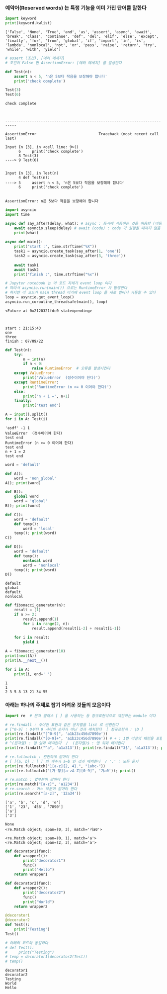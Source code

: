 ### 예약어(Reserved words) 는 특정 기능을 이미 가진 단어를 말한다


```python
import keyword
print(keyword.kwlist)
```

    ['False', 'None', 'True', 'and', 'as', 'assert', 'async', 'await', 'break', 'class', 'continue', 'def', 'del', 'elif', 'else', 'except', 'finally', 'for', 'from', 'global', 'if', 'import', 'in', 'is', 'lambda', 'nonlocal', 'not', 'or', 'pass', 'raise', 'return', 'try', 'while', 'with', 'yield']
    


```python
# assert (조건), [에러 메세지]
# 조건이 False 면 AssertionError: [에러 메세지] 를 발생한다

def Test(n):
    assert n < 5, 'n은 5보다 작음을 보장해야 합니다'
    print('check complete')

Test(3)
Test(6)
```

    check complete
    


    ---------------------------------------------------------------------------

    AssertionError                            Traceback (most recent call last)

    Input In [3], in <cell line: 9>()
          6     print('check complete')
          8 Test(3)
    ----> 9 Test(6)
    

    Input In [3], in Test(n)
          4 def Test(n):
    ----> 5     assert n < 5, 'n은 5보다 작음을 보장해야 합니다'
          6     print('check complete')
    

    AssertionError: n은 5보다 작음을 보장해야 합니다



```python
import asyncio
import time

async def say_after(delay, what): # async : 동시에 작동하는 것을 허용함 (비동기)
    await asyncio.sleep(delay) # await (code) : code 가 실행될 때까지 멈춤 (동기)
    print(what)
    
async def main():
    print("start :", time.strftime("%X"))
    task1 = asyncio.create_task(say_after(1, 'one'))
    task2 = asyncio.create_task(say_after(3, 'three'))
    
    await task1
    await task2
    print("finish :", time.strftime("%x"))

# Jupyter notebook 는 이 코드 자체가 event loop 이다
# 따라서 asyncio.run(main()) 으로는 RuntimeError 가 발생한다
# 하지만 이 코드가 main thread 이기에 event loop 를 새로 얻어서 가동할 수 있다 
loop = asyncio.get_event_loop()  
asyncio.run_coroutine_threadsafe(main(), loop)
```




    <Future at 0x2120321fdc0 state=pending>



    start : 21:15:43
    one
    three
    finish : 07/09/22
    


```python
def Test(n):
    try:
        n = int(n)
        if n < 0:
            raise RuntimeError  # 오류를 발생시킨다
    except ValueError:
        print('ValueError  (정수이어야 한다)')
    except RuntimeError:
        print('RuntimeError (n >= 0 이어야 한다)')
    else:
        print('n + 1 =', n+1)
    finally:
        print('test end')

A = input().split()
for i in A: Test(i)
```

    'asdf' -1 1
    ValueError  (정수이어야 한다)
    test end
    RuntimeError (n >= 0 이어야 한다)
    test end
    n + 1 = 2
    test end
    


```python
word = 'default'

def A():
    word = 'non_global'
A(); print(word)

def B():
    global word
    word = 'global'
B(); print(word)

def C():
    word = 'default'
    def temp():
        word = 'local'
    temp(); print(word)
C()

def D():
    word = 'default'
    def temp():
        nonlocal word
        word = 'nonlocal'
    temp(); print(word)
D()
```

    default
    global
    default
    nonlocal
    


```python
def fibonacci_generator(n):
    result = [1]
    if n >= 2:
        result.append(1)
        for i in range(2, n):
            result.append(result[i-2] + result[i-1])
    
    for i in result:
        yield i

A = fibonacci_generator(10)
print(next(A))
print(A.__next__())

for i in A:
    print(i, end=' ')
```

    1
    1
    2 3 5 8 13 21 34 55 

### 아래는 하나의 주제로 잡기 어려운 것들의 모음이다


```python
import re  # 문자 클래스 [ ] 을 사용하는 등 정규표현식으로 제한하는 module 이다

# re.findall : 주어진 표현과 같은 문자열을 list 로 반환한다
# [^0-9] : 0부터 9 사이의 숫자가 아닌 것과 매치한다  [ 정규표현식 : \D ]
print(re.findall("[^0-9]", 'a1b23c456d7890e'))
print(re.findall("[0-9]+", 'a1b23c456d7890e')) # + : 1번 이상의 패턴을 포함
# ^(문자열) : 맨 앞과 매치한다  /  (문자열)$ : 맨 뒤와 매치한다
print(re.findall("^a", 'a1a313')); print(re.findall("3$", 'a1a313')); print()

# re.fullmatch : 완전하게 같아야 한다
# [ ]{a, b} : [ ] 의 개수가 a~b 인 것과 매치한다  / '.' : 모든 문자
print(re.fullmatch("1[a-z]{2, 4}.", "1abc-"))
print(re.fullmatch("[가-힣][a-zA-Z][0-9]", '가a0')); print()

# re.match : 앞부분이 같아야 한다
print(re.match("[a-z]", 'a1234'))
# re.search : 어느 부분이 같아야 한다
print(re.search("[a-z]", '12a34'))
```

    ['a', 'b', 'c', 'd', 'e']
    ['1', '23', '456', '7890']
    ['a']
    ['3']
    
    None
    <re.Match object; span=(0, 3), match='가a0'>
    
    <re.Match object; span=(0, 1), match='a'>
    <re.Match object; span=(2, 3), match='a'>
    


```python
def decorator1(func):
    def wrapper1():
        print("decorator1")
        func()
        print("Hello")
    return wrapper1

def decorator2(func):
    def wrapper2():
        print("decorator2")
        func()
        print("World")
    return wrapper2

@decorator1
@decorator2
def Test():
    print("Testing")
Test()

# 아래의 코드와 동일하다
# def Test():
#     print("Testing")
# temp = decorator1(decorator2(Test))
# temp()
```

    decorator1
    decorator2
    Testing
    World
    Hello
    
